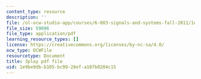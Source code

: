 ```yaml
---
content_type: resource
description: ''
file: /ol-ocw-studio-app/courses/6-003-signals-and-systems-fall-2011/1e9be9dbb105bc9928efa107b0204c15_iI-ejO9hczw.pdf
file_size: 59096
file_type: application/pdf
learning_resource_types: []
license: https://creativecommons.org/licenses/by-nc-sa/4.0/
ocw_type: OCWFile
resourcetype: Document
title: 3play pdf file
uid: 1e9be9db-b105-bc99-28ef-a107b0204c15
---
```

